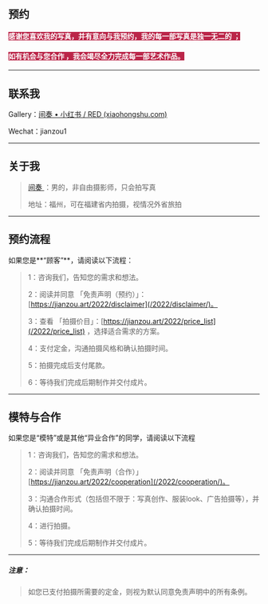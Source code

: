 ## 预约

#### <b style="background-color:#BB2649;color:white;">感谢您喜欢我的写真，并有意向与我预约，我的每一部写真是独一无二的 ；</b>

#### <b style="background-color:#BB2649;color:white;">如有机会与您合作 ，我会竭尽全力完成每一部艺术作品。</b>

------



## 联系我

Gallery：[间奏 • 小红书 / RED (xiaohongshu.com)](https://www.xiaohongshu.com/user/profile/5cde55980000000010029557?xhsshare=CopyLink&appuid=5cde55980000000010029557&apptime=1647576045)

Wechat：jianzou1

------



## 关于我

> [间奏 ](https://jianzou.art/about/)：男的，非自由摄影师，只会拍写真
>
> 地址：福州，可在福建省内拍摄，视情况外省旅拍
>

------



## 预约流程

如果您是**“顾客”**，请阅读以下流程：

> 
>
> 1：咨询我们，告知您的需求和想法。 
>
> 
>
> 2：阅读并同意 「免责声明（预约）」：[https://jianzou.art/2022/disclaimer](/2022/disclaimer/)。
>
> 
>
> 3：查看 「拍摄价目」：[https://jianzou.art/2022/price_list](/2022/price_list) ，选择适合需求的方案。
>
> 
>
> 4：支付定金，沟通拍摄风格和确认拍摄时间。
>
> 
>
> 5：拍摄完成后支付尾款。
>
> 
>
> 6：等待我们完成后期制作并交付成片。

------



## 模特与合作

如果您是“模特”或是其他“异业合作”的同学，请阅读以下流程

> 1：咨询我们，告知您的需求和想法。
>
> 
>
> 2：阅读并同意 「免责声明（合作）」[https://jianzou.art/2022/cooperation](/2022/cooperation/)。
>
> 
>
> 3：沟通合作形式（包括但不限于：写真创作、服装look、广告拍摄等），并确认拍摄时间。
>
> 
>
> 4：进行拍摄。
>
> 
>
> 5：等待我们完成后期制作并交付成片。

------



##### 注意：

> 如您已支付拍摄所需要的定金，则视为默认同意免责声明中的所有条例。

